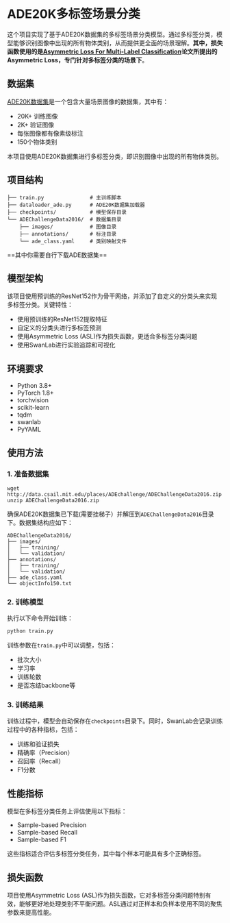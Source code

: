 # ADE20K多标签场景分类

这个项目实现了基于ADE20K数据集的多标签场景分类模型。通过多标签分类，模型能够识别图像中出现的所有物体类别，从而提供更全面的场景理解。**其中，损失函数使用的是[Asymmetric Loss For Multi-Label Classification](https://arxiv.org/abs/2009.14119)论文所提出的Asymmetric Loss，专门针对多标签分类的场景下**。


## 数据集

[ADE20K数据集](https://groups.csail.mit.edu/vision/datasets/ADE20K/)是一个包含大量场景图像的数据集，其中有：
- 20K+ 训练图像
- 2K+ 验证图像
- 每张图像都有像素级标注
- 150个物体类别

本项目使用ADE20K数据集进行多标签分类，即识别图像中出现的所有物体类别。

## 项目结构

```
├── train.py               # 主训练脚本
├── dataloader_ade.py      # ADE20K数据集加载器
├── checkpoints/           # 模型保存目录
└── ADEChallengeData2016/  # 数据集目录
    ├── images/            # 图像目录
    ├── annotations/       # 标注目录
    └── ade_class.yaml     # 类别映射文件
```
==其中你需要自行下载ADE数据集==
## 模型架构

该项目使用预训练的ResNet152作为骨干网络，并添加了自定义的分类头来实现多标签分类。关键特性：

- 使用预训练的ResNet152提取特征
- 自定义的分类头进行多标签预测
- 使用Asymmetric Loss (ASL)作为损失函数，更适合多标签分类问题
- 使用SwanLab进行实验追踪和可视化

## 环境要求

- Python 3.8+
- PyTorch 1.8+
- torchvision
- scikit-learn
- tqdm
- swanlab
- PyYAML

## 使用方法

### 1. 准备数据集
```shell
wget http://data.csail.mit.edu/places/ADEchallenge/ADEChallengeData2016.zip
unzip ADEChallengeData2016.zip
```
确保ADE20K数据集已下载(需要挂梯子）并解压到`ADEChallengeData2016`目录下。数据集结构应如下：

```
ADEChallengeData2016/
├── images/
│   ├── training/
│   └── validation/
├── annotations/
│   ├── training/
│   └── validation/
├── ade_class.yaml
└── objectInfo150.txt
```

### 2. 训练模型

执行以下命令开始训练：

```bash
python train.py
```

训练参数在`train.py`中可以调整，包括：
- 批次大小
- 学习率
- 训练轮数
- 是否冻结backbone等

### 3. 训练结果

训练过程中，模型会自动保存在`checkpoints`目录下。同时，SwanLab会记录训练过程中的各种指标，包括：
- 训练和验证损失
- 精确率（Precision）
- 召回率（Recall）
- F1分数

## 性能指标

模型在多标签分类任务上评估使用以下指标：
- Sample-based Precision
- Sample-based Recall
- Sample-based F1

这些指标适合评估多标签分类任务，其中每个样本可能具有多个正确标签。

## 损失函数

项目使用Asymmetric Loss (ASL)作为损失函数，它对多标签分类问题特别有效，能够更好地处理类别不平衡问题。ASL通过对正样本和负样本使用不同的聚焦参数来提高性能。 
